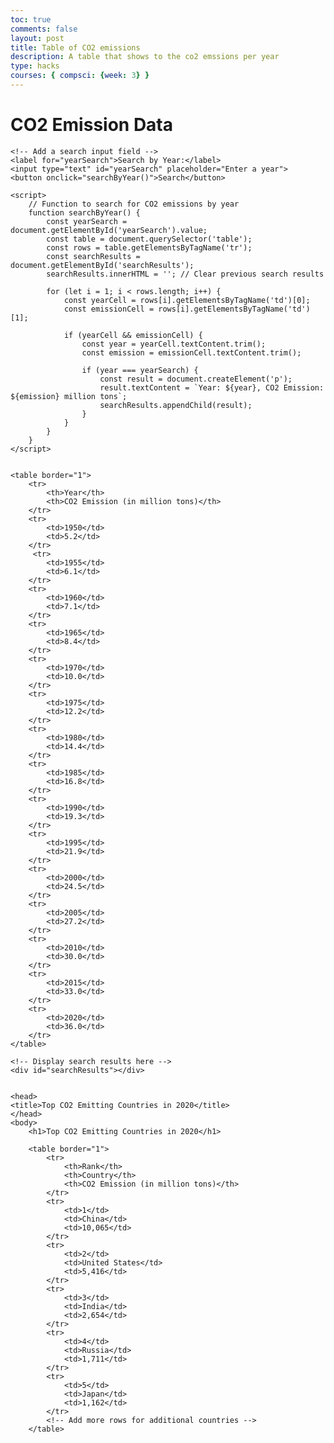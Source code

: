 ```yaml
---
toc: true
comments: false
layout: post
title: Table of CO2 emissions
description: A table that shows to the co2 emssions per year
type: hacks
courses: { compsci: {week: 3} }
---
```


<html>
<head>
    <title>CO2 Emission Data</title>
</head>
<body>
    <h1>CO2 Emission Data</h1>

    <!-- Add a search input field -->
    <label for="yearSearch">Search by Year:</label>
    <input type="text" id="yearSearch" placeholder="Enter a year">
    <button onclick="searchByYear()">Search</button>

    <script>
        // Function to search for CO2 emissions by year
        function searchByYear() {
            const yearSearch = document.getElementById('yearSearch').value;
            const table = document.querySelector('table');
            const rows = table.getElementsByTagName('tr');
            const searchResults = document.getElementById('searchResults');
            searchResults.innerHTML = ''; // Clear previous search results

            for (let i = 1; i < rows.length; i++) {
                const yearCell = rows[i].getElementsByTagName('td')[0];
                const emissionCell = rows[i].getElementsByTagName('td')[1];

                if (yearCell && emissionCell) {
                    const year = yearCell.textContent.trim();
                    const emission = emissionCell.textContent.trim();

                    if (year === yearSearch) {
                        const result = document.createElement('p');
                        result.textContent = `Year: ${year}, CO2 Emission: ${emission} million tons`;
                        searchResults.appendChild(result);
                    }
                }
            }
        }
    </script>


    <table border="1">
        <tr>
            <th>Year</th>
            <th>CO2 Emission (in million tons)</th>
        </tr>
        <tr>
            <td>1950</td>
            <td>5.2</td>
        </tr>
         <tr>
            <td>1955</td>
            <td>6.1</td>
        </tr>
        <tr>
            <td>1960</td>
            <td>7.1</td>
        </tr>
        <tr>
            <td>1965</td>
            <td>8.4</td>
        </tr>
        <tr>
            <td>1970</td>
            <td>10.0</td>
        </tr>
        <tr>
            <td>1975</td>
            <td>12.2</td>
        </tr>
        <tr>
            <td>1980</td>
            <td>14.4</td>
        </tr>
        <tr>
            <td>1985</td>
            <td>16.8</td>
        </tr>
        <tr>
            <td>1990</td>
            <td>19.3</td>
        </tr>
        <tr>
            <td>1995</td>
            <td>21.9</td>
        </tr>
        <tr>
            <td>2000</td>
            <td>24.5</td>
        </tr>
        <tr>
            <td>2005</td>
            <td>27.2</td>
        </tr>
        <tr>
            <td>2010</td>
            <td>30.0</td>
        </tr>
        <tr>
            <td>2015</td>
            <td>33.0</td>
        </tr>
        <tr>
            <td>2020</td>
            <td>36.0</td>
        </tr>
    </table>

    <!-- Display search results here -->
    <div id="searchResults"></div>

    
    <head>
    <title>Top CO2 Emitting Countries in 2020</title>
    </head>
    <body>
        <h1>Top CO2 Emitting Countries in 2020</h1>

        <table border="1">
            <tr>
                <th>Rank</th>
                <th>Country</th>
                <th>CO2 Emission (in million tons)</th>
            </tr>
            <tr>
                <td>1</td>
                <td>China</td>
                <td>10,065</td>
            </tr>
            <tr>
                <td>2</td>
                <td>United States</td>
                <td>5,416</td>
            </tr>
            <tr>
                <td>3</td>
                <td>India</td>
                <td>2,654</td>
            </tr>
            <tr>
                <td>4</td>
                <td>Russia</td>
                <td>1,711</td>
            </tr>
            <tr>
                <td>5</td>
                <td>Japan</td>
                <td>1,162</td>
            </tr>
            <!-- Add more rows for additional countries -->
        </table>
</body>
</body>
</html>
